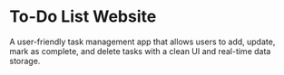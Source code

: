 # To-Do List Website
 A user-friendly task management app that allows users to add, update, mark as complete, and delete tasks with a clean UI and real-time data storage.
 
